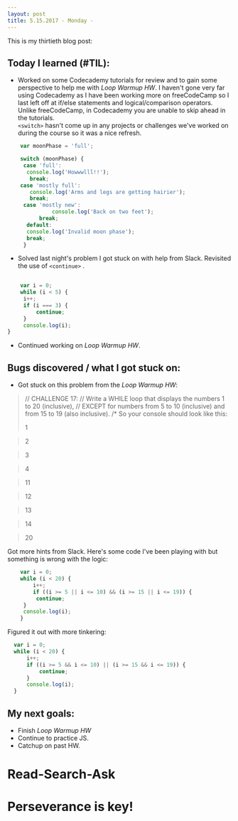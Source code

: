 ```yaml
---
layout: post
title: 5.15.2017 - Monday - 
---
```


This is my thirtieth blog post:


## Today I learned (#TIL):   

- Worked on some Codecademy tutorials for review and to gain some perspective to help me with _Loop Warmup HW_.  I haven't gone very far using Codecademy as I have been working more on freeCodeCamp so I last left off at if/else statements and logical/comparison operators.  Unlike freeCodeCamp, in Codecademy you are unable to skip ahead in the tutorials.  
`<switch>` hasn't come up in any projects or challenges we've worked on during the course so it was a nice refresh.  

```javascript
    var moonPhase = 'full';

    switch (moonPhase) {
     case 'full':
      console.log('Howwwlll!!');
       break;
    case 'mostly full':
       console.log('Arms and legs are getting hairier');
       break;
     case 'mostly new':
              console.log('Back on two feet');
          break;
      default:
      console.log('Invalid moon phase');
      break;
     }
```

- Solved last night's problem I got stuck on with help from Slack.  Revisited the use of `<continue>` .  

```javascript
  
    var i = 0;
    while (i < 5) {
     i++;
     if (i === 3) {
         continue;
     }
     console.log(i);
}
```

- Continued working on _Loop Warmup HW_.  



## Bugs discovered / what I got stuck on:

- Got stuck on this problem from the _Loop Warmup HW_:

>// CHALLENGE 17:
>// Write a WHILE loop that displays the numbers 1 to 20 (inclusive),
>// EXCEPT for numbers from 5 to 10 (inclusive) and from 15 to 19 (also inclusive).
>/* So your console should look like this:
>
>1 

>2

>3

>4 

>11

>12 

>13

>14

>20

Got more hints from Slack.  Here's some code I've been playing with but something is wrong with the logic:

```javascript
    var i = 0;
    while (i < 20) {
        i++;
        if ((i >= 5 || i <= 10) && (i >= 15 || i <= 19)) {
         continue;
     }
     console.log(i);
    }
```

Figured it out with more tinkering:

```javascript
  var i = 0;
  while (i < 20) {
      i++;
      if ((i >= 5 && i <= 10) || (i >= 15 && i <= 19)) {
          continue;
      }
      console.log(i);
  }
```

## My next goals:

- Finish _Loop Warmup HW_
- Continue to practice JS.  
- Catchup on past HW.

# Read-Search-Ask

# Perseverance is key!







